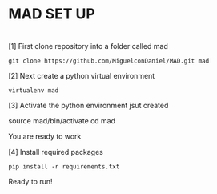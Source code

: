 # MAD SET UP
#

[1] First clone repository into a folder called mad

    git clone https://github.com/MiguelconDaniel/MAD.git mad


[2] Next create a python virtual environment 

    virtualenv mad

[3] Activate the python environment jsut created

   source mad/bin/activate
   cd mad

   You are ready to work

[4] Install required packages

    pip install -r requirements.txt

   Ready to run!



#
# 


